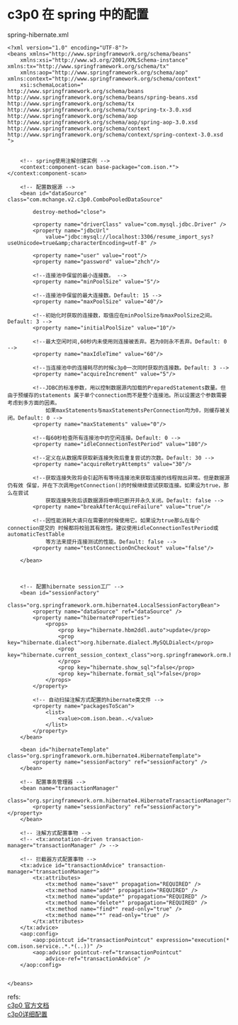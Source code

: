 # c3p0 在 spring 中的配置

spring-hibernate.xml

	<?xml version="1.0" encoding="UTF-8"?>
	<beans xmlns="http://www.springframework.org/schema/beans"
		xmlns:xsi="http://www.w3.org/2001/XMLSchema-instance" xmlns:tx="http://www.springframework.org/schema/tx"
		xmlns:aop="http://www.springframework.org/schema/aop" xmlns:context="http://www.springframework.org/schema/context"
		xsi:schemaLocation="
	http://www.springframework.org/schema/beans 
	http://www.springframework.org/schema/beans/spring-beans.xsd 
	http://www.springframework.org/schema/tx 
	http://www.springframework.org/schema/tx/spring-tx-3.0.xsd
	http://www.springframework.org/schema/aop 
	http://www.springframework.org/schema/aop/spring-aop-3.0.xsd
	http://www.springframework.org/schema/context
	http://www.springframework.org/schema/context/spring-context-3.0.xsd
	">


		<!-- spring使用注解创建实例 -->
		<context:component-scan base-package="com.ison.*"></context:component-scan>

		<!-- 配置数据源 -->
		<bean id="dataSource" class="com.mchange.v2.c3p0.ComboPooledDataSource"

			destroy-method="close">

			<property name="driverClass" value="com.mysql.jdbc.Driver" />
			<property name="jdbcUrl"
				value="jdbc:mysql://localhost:3306/resume_import_sys?useUnicode=true&amp;characterEncoding=utf-8" />

			<property name="user" value="root"/>
			<property name="password" value="zhch"/>

			<!--连接池中保留的最小连接数。 -->
			<property name="minPoolSize" value="5"/>

			<!--连接池中保留的最大连接数。Default: 15 -->
			<property name="maxPoolSize" value="40"/>

			<!--初始化时获取的连接数，取值应在minPoolSize与maxPoolSize之间。Default: 3 -->
			<property name="initialPoolSize" value="10"/>

			<!--最大空闲时间,60秒内未使用则连接被丢弃。若为0则永不丢弃。Default: 0 -->
			<property name="maxIdleTime" value="60"/>

			<!--当连接池中的连接耗尽的时候c3p0一次同时获取的连接数。Default: 3 -->
			<property name="acquireIncrement" value="5"/>

			<!--JDBC的标准参数，用以控制数据源内加载的PreparedStatements数量。但由于预缓存的statements 属于单个connection而不是整个连接池。所以设置这个参数需要考虑到多方面的因素。 
				如果maxStatements与maxStatementsPerConnection均为0，则缓存被关闭。Default: 0 -->
			<property name="maxStatements" value="0"/>

			<!--每60秒检查所有连接池中的空闲连接。Default: 0 -->
			<property name="idleConnectionTestPeriod" value="180"/>

			<!--定义在从数据库获取新连接失败后重复尝试的次数。Default: 30 -->
			<property name="acquireRetryAttempts" value="30"/>

			<!--获取连接失败将会引起所有等待连接池来获取连接的线程抛出异常。但是数据源仍有效 保留，并在下次调用getConnection()的时候继续尝试获取连接。如果设为true，那么在尝试 
				获取连接失败后该数据源将申明已断开并永久关闭。Default: false -->
			<property name="breakAfterAcquireFailure" value="true"/>

			<!--因性能消耗大请只在需要的时候使用它。如果设为true那么在每个connection提交的 时候都将校验其有效性。建议使用idleConnectionTestPeriod或automaticTestTable 
				等方法来提升连接测试的性能。Default: false -->
			<property name="testConnectionOnCheckout" value="false"/>

		</bean>



		<!-- 配置hibernate session工厂 -->
		<bean id="sessionFactory"
			class="org.springframework.orm.hibernate4.LocalSessionFactoryBean">
			<property name="dataSource" ref="dataSource" />
			<property name="hibernateProperties">
				<props>
					<prop key="hibernate.hbm2ddl.auto">update</prop>
					<prop key="hibernate.dialect">org.hibernate.dialect.MySQLDialect</prop>
					<prop key="hibernate.current_session_context_class">org.springframework.orm.hibernate4.SpringSessionContext
					</prop>
					<prop key="hibernate.show_sql">false</prop>
					<prop key="hibernate.format_sql">false</prop>
				</props>
			</property>

			<!-- 自动扫描注解方式配置的hibernate类文件 -->
			<property name="packagesToScan">
				<list>
					<value>com.ison.bean..</value>
				</list>
			</property>
		</bean>

		<bean id="hibernateTemplate" class="org.springframework.orm.hibernate4.HibernateTemplate">
			<property name="sessionFactory" ref="sessionFactory" />
		</bean>

		<!-- 配置事务管理器 -->
		<bean name="transactionManager"
			class="org.springframework.orm.hibernate4.HibernateTransactionManager">
			<property name="sessionFactory" ref="sessionFactory"></property>
		</bean>

		<!-- 注解方式配置事物 -->
		<!-- <tx:annotation-driven transaction-manager="transactionManager" /> -->

		<!-- 拦截器方式配置事物 -->
		<tx:advice id="transactionAdvice" transaction-manager="transactionManager">
			<tx:attributes>
				<tx:method name="save*" propagation="REQUIRED" />
				<tx:method name="add*" propagation="REQUIRED" />
				<tx:method name="update*" propagation="REQUIRED" />
				<tx:method name="delete*" propagation="REQUIRED" />
				<tx:method name="find*" read-only="true" />
				<tx:method name="*" read-only="true" />
			</tx:attributes>
		</tx:advice>
		<aop:config>
			<aop:pointcut id="transactionPointcut" expression="execution(* com.ison.service..*.*(..))" />
			<aop:advisor pointcut-ref="transactionPointcut"
				advice-ref="transactionAdvice" />
		</aop:config>


	</beans>


refs:  
[c3p0 官方文档][1]  
[c3p0详细配置](http://www.blogjava.net/ashutc/archive/2015/03/12/346365.html#423415)  

[1]: http://www.mchange.com/projects/c3p0/index.html